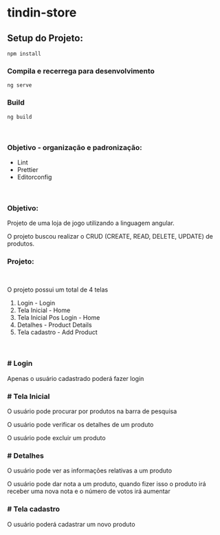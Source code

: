 # tindin-store

## Setup do Projeto:

```
npm install
```

### Compila e recerrega para desenvolvimento

```
ng serve
```

### Build

```
ng build
```

<br />

### Objetivo - organização e padronização:

- Lint
- Prettier
- Editorconfig

<br />

### Objetivo:

<p>Projeto de uma loja de jogo utilizando a linguagem angular.</p>
<p>O projeto buscou realizar o CRUD (CREATE, READ, DELETE, UPDATE) de produtos.</p>

### Projeto:

<br />

<p> O projeto possui um total de 4 telas </p>

<ol>
  <li>Login - Login</li>
  <li>Tela Inicial - Home</li>
  <li>Tela Inicial Pos Login - Home</li>
  <li>Detalhes - Product Details</li>
  <li>Tela cadastro - Add Product</li>
</ol>

<br />

<h3> # Login </h3>
<p> Apenas o usuário cadastrado poderá fazer login </p>

<h3> # Tela Inicial</h3>
<p> O usuário pode procurar por produtos na barra de pesquisa </p>
<p> O usuário pode verificar os detalhes de um produto </p>
<p> O usuário pode excluir um produto </p>

<h3> # Detalhes </h3>
<p> O usuário pode ver as informações relativas a um produto </p>
<p> O usuário pode dar nota a um produto, quando fizer isso o produto irá receber uma nova nota e o número de votos irá aumentar <p>

<h3># Tela cadastro</h3>
<p>O usuário poderá cadastrar um novo produto</p>

